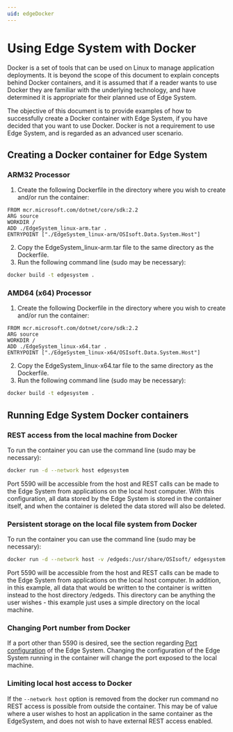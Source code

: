 ```yaml
---
uid: edgeDocker
---
```


# Using Edge System with Docker

Docker is a set of tools that can be used on Linux to manage application deployments. It is beyond the scope of this document to explain concepts behind Docker containers, and it is assumed that if a reader wants to use Docker they are familiar with the underlying technology, and have determined it is appropriate for their planned use of Edge System.

The objective of this document is to provide examples of how to successfully create a Docker container with Edge System, if you have decided that you want to use Docker. Docker is not a requirement to use Edge System, and is regarded as an advanced user scenario.

## Creating a Docker container for Edge System

### ARM32 Processor

1. Create the following Dockerfile in the directory where you wish to create and/or run the container:

```docker
FROM mcr.microsoft.com/dotnet/core/sdk:2.2
ARG source
WORKDIR /
ADD ./EdgeSystem_linux-arm.tar .
ENTRYPOINT ["./EdgeSystem_linux-arm/OSIsoft.Data.System.Host"]
```

2. Copy the EdgeSystem_linux-arm.tar file to the same directory as the Dockerfile.
3. Run the following command line (sudo may be necessary):

```bash
docker build -t edgesystem .
```

### AMD64 (x64) Processor

1. Create the following Dockerfile in the directory where you wish to create and/or run the container:

```docker
FROM mcr.microsoft.com/dotnet/core/sdk:2.2
ARG source
WORKDIR /
ADD ./EdgeSystem_linux-x64.tar .
ENTRYPOINT ["./EdgeSystem_linux-x64/OSIsoft.Data.System.Host"]
```

2. Copy the EdgeSystem_linux-x64.tar file to the same directory as the Dockerfile.
3. Run the following command line (sudo may be necessary):

```bash
docker build -t edgesystem .
```

## Running Edge System Docker containers

### REST access from the local machine from Docker

To run the container you can use the command line (sudo may be necessary):

```bash
docker run -d --network host edgesystem
```

Port 5590 will be accessible from the host and REST calls can be made to the Edge System from applications on the local host computer. With this configuration, all data stored by the Edge System is stored in the container itself, and when the container is deleted the data stored will also be deleted.

### Persistent storage on the local file system from Docker

To run the container you can use the command line (sudo may be necessary):

```bash
docker run -d --network host -v /edgeds:/usr/share/OSIsoft/ edgesystem
```

Port 5590 will be accessible from the host and REST calls can be made to the Edge System from applications on the local host computer. In addition, in this example, all data that would be written to the container is written instead to the host directory /edgeds. This directory can be anything the user wishes - this example just uses a simple directory on the local machine.

### Changing Port number from Docker

If a port other than 5590 is desired, see the section regarding [Port configuration](#edgeSystemConfiguration) of the Edge System. Changing the configuration of the Edge System running in the container will change the port exposed to the local machine.

### Limiting local host access to Docker

If the `--network host` option is removed from the docker run command no REST access is possible from outside the container. This may be of value where a user wishes to host an application in the same container as the EdgeSystem, and does not wish to have external REST access enabled.
